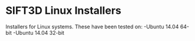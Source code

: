 # SIFT3D Linux Installers

Installers for Linux systems. These have been tested on:
-Ubuntu 14.04 64-bit
-Ubuntu 14.04 32-bit
